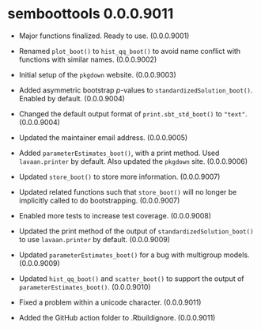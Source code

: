 # semboottools 0.0.0.9011

* Major functions finalized. Ready to
  use. (0.0.0.9001)

* Renamed `plot_boot()` to
  `hist_qq_boot()` to avoid name
  conflict with functions with
  similar names. (0.0.0.9002)

* Initial setup of the `pkgdown` website.
  (0.0.0.9003)

* Added asymmetric bootstrap *p*-values
  to `standardizedSolution_boot()`.
  Enabled by default.
  (0.0.0.9004)

* Changed the default output format
  of `print.sbt_std_boot()` to `"text"`.
  (0.0.0.9004)

* Updated the maintainer email address.
  (0.0.0.9005)

* Added `parameterEstimates_boot()`, with
  a print method. Used `lavaan.printer`
  by default. Also updated the
  `pkgdown` site. (0.0.0.9006)

* Updated `store_boot()` to store more
  information. (0.0.0.9007)

* Updated related functions such that
  `store_boot()` will no longer be
  implicitly called to do bootstrapping.
  (0.0.0.9007)

* Enabled more tests to increase test
  coverage. (0.0.0.9008)

* Updated the print method of the output
  of `standardizedSolution_boot()` to
  use `lavaan.printer` by default.
  (0.0.0.9009)

* Updated `parameterEstimates_boot()`
  for a bug with multigroup models.
  (0.0.0.9009)

* Updated `hist_qq_boot()` and
  `scatter_boot()` to support the
  output of `parameterEstimates_boot()`.
  (0.0.0.9010)

* Fixed a problem within a unicode
  character. (0.0.0.9011)

* Added the GitHub action folder to
  .Rbuildignore. (0.0.0.9011)